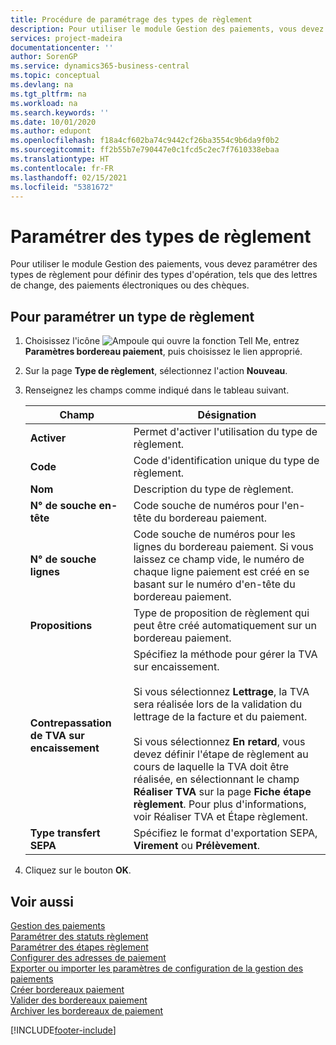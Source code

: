 ```yaml
---
title: Procédure de paramétrage des types de règlement
description: Pour utiliser le module Gestion des paiements, vous devez paramétrer des types de règlement pour définir des types d'opération, tels que des lettres de change, des paiements électroniques ou des chèques.
services: project-madeira
documentationcenter: ''
author: SorenGP
ms.service: dynamics365-business-central
ms.topic: conceptual
ms.devlang: na
ms.tgt_pltfrm: na
ms.workload: na
ms.search.keywords: ''
ms.date: 10/01/2020
ms.author: edupont
ms.openlocfilehash: f18a4cf602ba74c9442cf26ba3554c9b6da9f0b2
ms.sourcegitcommit: ff2b55b7e790447e0c1fcd5c2ec7f7610338ebaa
ms.translationtype: HT
ms.contentlocale: fr-FR
ms.lasthandoff: 02/15/2021
ms.locfileid: "5381672"
---
```

# <a name="set-up-payment-classes"></a>Paramétrer des types de règlement
Pour utiliser le module Gestion des paiements, vous devez paramétrer des types de règlement pour définir des types d'opération, tels que des lettres de change, des paiements électroniques ou des chèques.  

## <a name="to-set-up-a-payment-class"></a>Pour paramétrer un type de règlement  

1.  Choisissez l'icône ![Ampoule qui ouvre la fonction Tell Me](../../media/ui-search/search_small.png "Dites-moi ce que vous voulez faire"), entrez **Paramètres bordereau paiement**, puis choisissez le lien approprié.  
2.  Sur la page **Type de règlement**, sélectionnez l'action **Nouveau**.  
3.  Renseignez les champs comme indiqué dans le tableau suivant.  

    |Champ|Désignation|  
    |---------------------------------|---------------------------------------|  
    |**Activer**|Permet d'activer l'utilisation du type de règlement.|  
    |**Code**|Code d'identification unique du type de règlement.|  
    |**Nom**|Description du type de règlement.|  
    |**N° de souche en-tête**|Code souche de numéros pour l'en-tête du bordereau paiement.|  
    |**N° de souche lignes**|Code souche de numéros pour les lignes du bordereau paiement. Si vous laissez ce champ vide, le numéro de chaque ligne paiement est créé en se basant sur le numéro d'en-tête du bordereau paiement.|  
    |**Propositions**|Type de proposition de règlement qui peut être créé automatiquement sur un bordereau paiement.|  
    |**Contrepassation de TVA sur encaissement**|Spécifiez la méthode pour gérer la TVA sur encaissement.<br /><br /> Si vous sélectionnez **Lettrage**, la TVA sera réalisée lors de la validation du lettrage de la facture et du paiement.<br /><br /> Si vous sélectionnez **En retard**, vous devez définir l'étape de règlement au cours de laquelle la TVA doit être réalisée, en sélectionnant le champ **Réaliser TVA** sur la page **Fiche étape règlement**. Pour plus d'informations, voir Réaliser TVA et Étape règlement.|  
    |**Type transfert SEPA**|Spécifiez le format d'exportation SEPA, **Virement** ou **Prélèvement**.|  

4.  Cliquez sur le bouton **OK**.  

## <a name="see-also"></a>Voir aussi  
 [Gestion des paiements](payment-management.md)   
 [Paramétrer des statuts règlement](how-to-set-up-payment-statuses.md)   
 [Paramétrer des étapes règlement](how-to-set-up-payment-steps.md)   
 [Configurer des adresses de paiement](how-to-set-up-payment-addresses.md)   
 [Exporter ou importer les paramètres de configuration de la gestion des paiements](how-to-export-or-import-payment-management-setup-parameters.md)   
 [Créer bordereaux paiement](how-to-create-payment-slips.md)   
 [Valider des bordereaux paiement](how-to-post-payment-slips.md)   
 [Archiver les bordereaux de paiement](how-to-archive-payment-slips.md)


[!INCLUDE[footer-include](../../includes/footer-banner.md)]